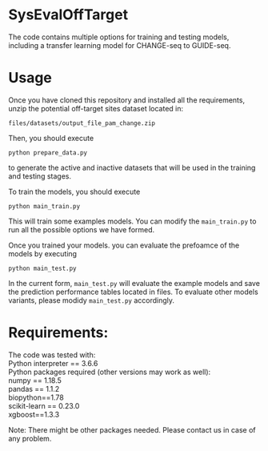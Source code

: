 # SysEvalOffTarget

The code contains multiple options for training and testing models, including a transfer learning model for CHANGE-seq to GUIDE-seq. 

# Usage
Once you have cloned this repository and installed all the requirements, unzip the potential off-target sites dataset located in:
```
files/datasets/output_file_pam_change.zip
```
Then, you should execute
```
python prepare_data.py
```
to generate the active and inactive datasets that will be used in the training and testing stages.

To train the models, you should execute
```
python main_train.py
```
This will train some examples models. You can modify the `main_train.py` to run all the possible options we have formed.

Once you trained your models. you can evaluate the prefoamce of the models by executing
```
python main_test.py
```
In the current form, `main_test.py` will evaluate the example models and save the prediction performance tables located in files. To evaluate other models variants, please modidy `main_test.py` accordingly.

# Requirements:
The code was tested with:\
Python interpreter == 3.6.6\
Python packages required (other versions may work as well):\
   numpy == 1.18.5\
   pandas == 1.1.2\
   biopython==1.78\
   scikit-learn == 0.23.0\
   xgboost==1.3.3

Note: There might be other packages needed. Please contact us in case of any problem.
